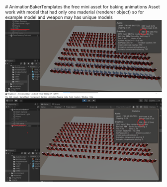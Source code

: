<!DOCTYPE html>
<html>
<body>
  # AnimationBakerTemplates
  the free mini asset for baking animations
  Asset work with model that had only one maderial (renderer object) so for example model and weapon may has unique models

  
  <div class="comparison-container"style="max-width: 0.45; height: auto;">
    <img src="image1.png" alt="no batch" style="display: flex; justify-content: space-between; align-items: center;">
    <img src="image2.png" alt="batch" style="display: flex; justify-content: space-between; align-items: center;">
  </div>
</body>
</html>
